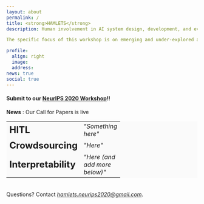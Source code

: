 ```yaml
---
layout: about
permalink: /
title: <strong>HAMLETS</strong> 
description: Human involvement in AI system design, development, and evaluation is critical to ensure that the insights being derived are practical, and the systems built are meaningful, reliable, and relatable to those who need them. Humans play an integral role in all stages of machine learning development, be it during data generation, interactively teaching machines, or interpreting, evaluating and debugging models. With growing interest in such “human in the loop” learning, we aim to highlight new and emerging research opportunities for the ML community that arise from the evolving needs to design evaluation and training strategies for humans and models in the loop. 

The specific focus of this workshop is on emerging and under-explored areas of human- and model-in-the-loop learning, such as employing humans to seek richer forms of feedback for data than labels alone, learning from dynamic adversarial data collection with humans employed to find weaknesses in models, learning from human teachers instructing computers through conversation and/or demonstration, investigating the role of humans in model interpretability, and assessing social impact of ML systems.  This workshop aims to bring together interdisciplinary researchers from academia and industry to discuss major challenges, outlinerecent advances, and facilitate future research in these areas.

profile:
  align: right
  image: 
  address: 
news: true
social: true
---
```


#### Submit to our [NeurIPS 2020 Workshop](https://hamlets-workshop.github.io/neurips2020/)!!

**News** : Our Call for Papers is live

<table style="background-color: #FAFAFA;">
        <col width="40">
        <col width="100">
        <tr style="border: none;">       
            <td style="border: none;">
            <b> <font size="+2">HITL </font> </b>
            </td>
            <td style="border: none;">
            <i> "Something here" </i>   
            </td>                        
        </tr>
        <tr style="border: none;">        
            <td style="border: none;">
            <b><font size="+2">Crowdsourcing</font></b>
            </td>
            <td style="border: none;">
            <i> "Here"</i>
            </td>                      
        </tr>
        <tr style="border: none;">    
        <td style="border: none;">
            <b> <font size="+2">Interpretability</font></b> 
            </td>
            <td style="border: none;">
            <i> "Here (and add more below)"</i>
            </td>  
        </tr>
  </table>   




<div style="line-height:40%;">
    <br>
</div>

Questions? Contact *hamlets.neurips2020@gmail.com*.



